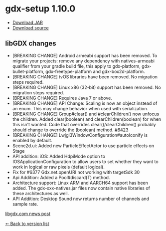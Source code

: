# gdx-setup 1.10.0

* [Download JAR](https://github.com/JavaCakeGames/gdx-setup-archive/raw/main/gdx-setup_1.10.0.jar)
* [Download source](https://github.com/JavaCakeGames/gdx-setup-archive/raw/main/sources/gdx-setup_1.10.0.zip)

## libGDX changes

- \[BREAKING CHANGE\] Android armeabi support has been removed. To migrate your projects: remove any dependency with natives-armeabi qualifier from your gradle build file, this apply to gdx-platform, gdx-bullet-platform, gdx-freetype-platform and gdx-box2d-platform.
- \[BREAKING CHANGE\] tvOS libraries have been removed. No migration steps required.
- \[BREAKING CHANGE\] Linux x86 (32-bit) support has been removed. No migration steps required.
- \[BREAKING CHANGE\] Requires Java 7 or above.
- \[BREAKING CHANGE\] API Change: Scaling is now an object instead of an enum. This may change behavior when used with serialization.
- \[BREAKING CHANGE\] Group#clear() and #clearChildren() now unfocus the children. Added clear(boolean) and clearChildren(boolean) for when this isn't wanted. Code that overrides clear()/clearChildren() probably should change to override the (boolean) method. [#6423](https://github.com/libgdx/libgdx/pull/6423)
- \[BREAKING CHANGE\] Lwjgl3WindowConfiguration#autoIconify is enabled by default.
- Scene2d.ui: Added new ParticleEffectActor to use particle effects on Stage
- API addition: iOS: Added HdpiMode option to IOSApplicationConfiguration to allow users to set whether they want to work in logical or raw pixels (default logical).
- Fix for #6377 Gdx.net.openURI not working with targetSdk 30
- Api Addition: Added a Pool#discard(T) method.
- Architecture support: Linux ARM and AARCH64 support has been added. The gdx-xxx-natives.jar files now contain native libraries of these architectures as well.
- API Addition: Desktop Sound now returns number of channels and sample rate.

[libgdx.com news post](https://libgdx.com/news/2021/04/gdx-1-10)

[🠔 Back to version list](https://javacakegames.github.io/gdx-setup-archive/)
